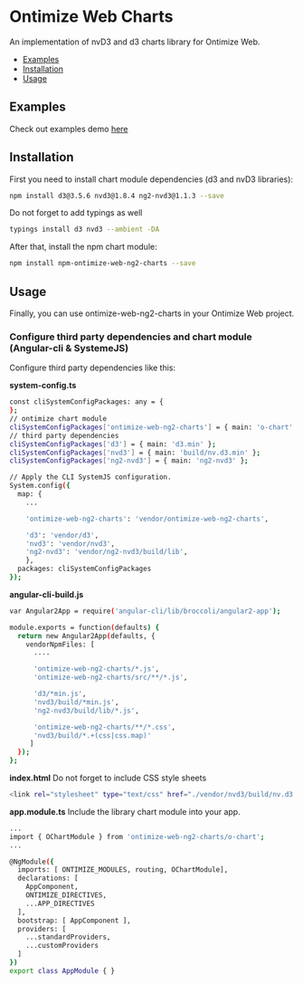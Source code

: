 # Ontimize Web Charts
An implementation of nvD3 and d3 charts library for Ontimize Web.

* [Examples](#examples)
* [Installation](#installation)
* [Usage](#usage)

## Examples

Check out examples demo <a href="https://ontimizeweb.github.io/ontimize-web-ng2-charts" target="_blank" title="examples demo">
here</a>

## Installation

First you need to install chart module dependencies (d3 and nvD3 libraries):
```sh
npm install d3@3.5.6 nvd3@1.8.4 ng2-nvd3@1.1.3 --save
````

Do not forget to add typings as well
```sh
typings install d3 nvd3 --ambient -DA
````

After that, install the npm chart module:
```sh
npm install npm-ontimize-web-ng2-charts --save
```

## Usage

Finally, you can use ontimize-web-ng2-charts in your Ontimize Web project.

### Configure third party dependencies and chart module (Angular-cli & SystemeJS)

Configure third party dependencies like this:

**system-config.ts**
```sh
const cliSystemConfigPackages: any = {
};
// ontimize chart module
cliSystemConfigPackages['ontimize-web-ng2-charts'] = { main: 'o-chart' };
// third party dependencies
cliSystemConfigPackages['d3'] = { main: 'd3.min' };
cliSystemConfigPackages['nvd3'] = { main: 'build/nv.d3.min' };
cliSystemConfigPackages['ng2-nvd3'] = { main: 'ng2-nvd3' };

// Apply the CLI SystemJS configuration.
System.config({
  map: {
    ...

    'ontimize-web-ng2-charts': 'vendor/ontimize-web-ng2-charts',

    'd3': 'vendor/d3',
    'nvd3': 'vendor/nvd3',
    'ng2-nvd3': 'vendor/ng2-nvd3/build/lib',
    },
  packages: cliSystemConfigPackages
});

```

**angular-cli-build.js**
```sh
var Angular2App = require('angular-cli/lib/broccoli/angular2-app');

module.exports = function(defaults) {
  return new Angular2App(defaults, {
    vendorNpmFiles: [
      ....

      'ontimize-web-ng2-charts/*.js',
      'ontimize-web-ng2-charts/src/**/*.js',

      'd3/*min.js',
      'nvd3/build/*min.js',
      'ng2-nvd3/build/lib/*.js',

      'ontimize-web-ng2-charts/**/*.css',
      'nvd3/build/*.+(css|css.map)'
     ]
  });
};
```
**index.html**
Do not forget to include CSS style sheets

```sh
<link rel="stylesheet" type="text/css" href="./vendor/nvd3/build/nv.d3.min.css"/>
```

**app.module.ts**
Include the library chart module into your app.

```sh
...
import { OChartModule } from 'ontimize-web-ng2-charts/o-chart';
...

@NgModule({
  imports: [ ONTIMIZE_MODULES, routing, OChartModule],
  declarations: [
    AppComponent,
    ONTIMIZE_DIRECTIVES,
    ...APP_DIRECTIVES
  ],
  bootstrap: [ AppComponent ],
  providers: [
    ...standardProviders,
    ...customProviders
  ]
})
export class AppModule { }

```
